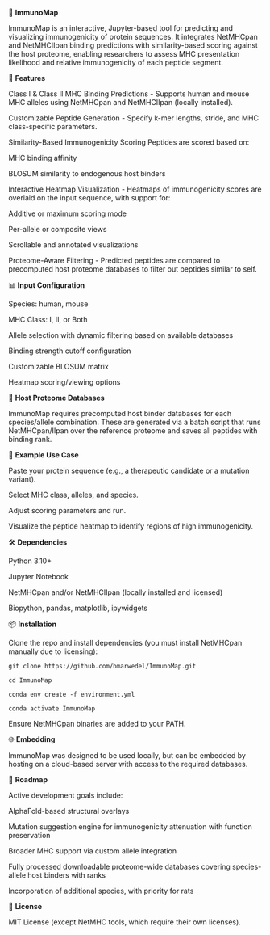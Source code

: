 🧬 **ImmunoMap**

ImmunoMap is an interactive, Jupyter-based tool for predicting and visualizing immunogenicity of protein sequences. It integrates NetMHCpan and NetMHCIIpan binding predictions with similarity-based scoring against the host proteome, enabling researchers to assess MHC presentation likelihood and relative immunogenicity of each peptide segment.

🚀 **Features**

Class I & Class II MHC Binding Predictions - 
Supports human and mouse MHC alleles using NetMHCpan and NetMHCIIpan (locally installed).

Customizable Peptide Generation - 
Specify k-mer lengths, stride, and MHC class-specific parameters.

Similarity-Based Immunogenicity Scoring
Peptides are scored based on:

MHC binding affinity

BLOSUM similarity to endogenous host binders

Interactive Heatmap Visualization - 
Heatmaps of immunogenicity scores are overlaid on the input sequence, with support for:

Additive or maximum scoring mode

Per-allele or composite views

Scrollable and annotated visualizations

Proteome-Aware Filtering - 
Predicted peptides are compared to precomputed host proteome databases to filter out peptides similar to self.

📊 **Input Configuration**

Species: human, mouse

MHC Class: I, II, or Both

Allele selection with dynamic filtering based on available databases

Binding strength cutoff configuration

Customizable BLOSUM matrix

Heatmap scoring/viewing options

📁 **Host Proteome Databases**

ImmunoMap requires precomputed host binder databases for each species/allele combination. These are generated via a batch script that runs NetMHCpan/IIpan over the reference proteome and saves all peptides with binding rank.

🧪 **Example Use Case**

Paste your protein sequence (e.g., a therapeutic candidate or a mutation variant).

Select MHC class, alleles, and species.

Adjust scoring parameters and run.

Visualize the peptide heatmap to identify regions of high immunogenicity.

🛠 **Dependencies**

Python 3.10+

Jupyter Notebook

NetMHCpan and/or NetMHCIIpan (locally installed and licensed)

Biopython, pandas, matplotlib, ipywidgets

📦 **Installation**

Clone the repo and install dependencies (you must install NetMHCpan manually due to licensing):

	git clone https://github.com/bmarwedel/ImmunoMap.git

	cd ImmunoMap

	conda env create -f environment.yml

	conda activate ImmunoMap

Ensure NetMHCpan binaries are added to your PATH.

🌐 **Embedding**

ImmunoMap was designed to be used locally, but can be embedded by hosting on a cloud-based server with access to the required databases.

📅 **Roadmap**

Active development goals include:

AlphaFold-based structural overlays

Mutation suggestion engine for immunogenicity attenuation with function preservation

Broader MHC support via custom allele integration

Fully processed downloadable proteome-wide databases covering species-allele host binders with ranks

Incorporation of additional species, with priority for rats

📄 **License**

MIT License (except NetMHC tools, which require their own licenses).
